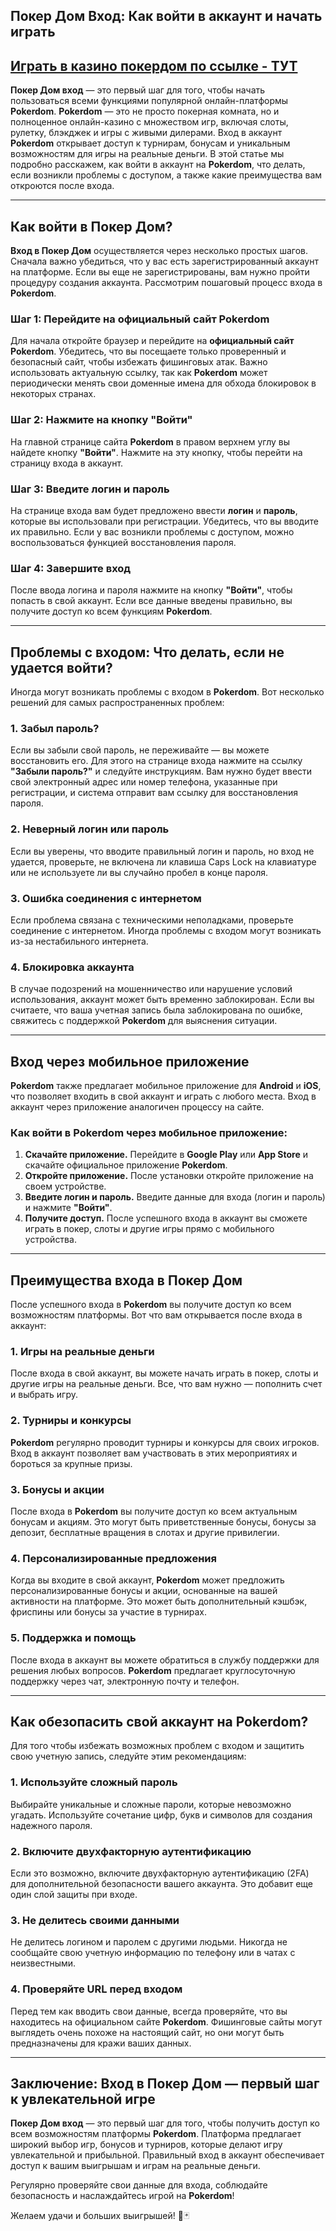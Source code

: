 ## Покер Дом Вход: Как войти в аккаунт и начать играть

## [**Играть в казино покердом по ссылке - ТУТ**](https://brandplay.link/FwVc4f)

**Покер Дом вход** — это первый шаг для того, чтобы начать пользоваться всеми функциями популярной онлайн-платформы **Pokerdom**. **Pokerdom** — это не просто покерная комната, но и полноценное онлайн-казино с множеством игр, включая слоты, рулетку, блэкджек и игры с живыми дилерами. Вход в аккаунт **Pokerdom** открывает доступ к турнирам, бонусам и уникальным возможностям для игры на реальные деньги. В этой статье мы подробно расскажем, как войти в аккаунт на **Pokerdom**, что делать, если возникли проблемы с доступом, а также какие преимущества вам откроются после входа.

***

## Как войти в Покер Дом?

**Вход в Покер Дом** осуществляется через несколько простых шагов. Сначала важно убедиться, что у вас есть зарегистрированный аккаунт на платформе. Если вы еще не зарегистрированы, вам нужно пройти процедуру создания аккаунта. Рассмотрим пошаговый процесс входа в **Pokerdom**.

### Шаг 1: Перейдите на официальный сайт Pokerdom

Для начала откройте браузер и перейдите на **официальный сайт Pokerdom**. Убедитесь, что вы посещаете только проверенный и безопасный сайт, чтобы избежать фишинговых атак. Важно использовать актуальную ссылку, так как **Pokerdom** может периодически менять свои доменные имена для обхода блокировок в некоторых странах.

### Шаг 2: Нажмите на кнопку "Войти"

На главной странице сайта **Pokerdom** в правом верхнем углу вы найдете кнопку **"Войти"**. Нажмите на эту кнопку, чтобы перейти на страницу входа в аккаунт.

### Шаг 3: Введите логин и пароль

На странице входа вам будет предложено ввести **логин** и **пароль**, которые вы использовали при регистрации. Убедитесь, что вы вводите их правильно. Если у вас возникли проблемы с доступом, можно воспользоваться функцией восстановления пароля.

### Шаг 4: Завершите вход

После ввода логина и пароля нажмите на кнопку **"Войти"**, чтобы попасть в свой аккаунт. Если все данные введены правильно, вы получите доступ ко всем функциям **Pokerdom**.

***

## Проблемы с входом: Что делать, если не удается войти?

Иногда могут возникать проблемы с входом в **Pokerdom**. Вот несколько решений для самых распространенных проблем:

### 1. **Забыл пароль?**

Если вы забыли свой пароль, не переживайте — вы можете восстановить его. Для этого на странице входа нажмите на ссылку **"Забыли пароль?"** и следуйте инструкциям. Вам нужно будет ввести свой электронный адрес или номер телефона, указанные при регистрации, и система отправит вам ссылку для восстановления пароля.

### 2. **Неверный логин или пароль**

Если вы уверены, что вводите правильный логин и пароль, но вход не удается, проверьте, не включена ли клавиша Caps Lock на клавиатуре или не используете ли вы случайно пробел в конце пароля.

### 3. **Ошибка соединения с интернетом**

Если проблема связана с техническими неполадками, проверьте соединение с интернетом. Иногда проблемы с входом могут возникать из-за нестабильного интернета.

### 4. **Блокировка аккаунта**

В случае подозрений на мошенничество или нарушение условий использования, аккаунт может быть временно заблокирован. Если вы считаете, что ваша учетная запись была заблокирована по ошибке, свяжитесь с поддержкой **Pokerdom** для выяснения ситуации.

***

## Вход через мобильное приложение

**Pokerdom** также предлагает мобильное приложение для **Android** и **iOS**, что позволяет входить в свой аккаунт и играть с любого места. Вход в аккаунт через приложение аналогичен процессу на сайте.

### Как войти в Pokerdom через мобильное приложение:

1. **Скачайте приложение.** Перейдите в **Google Play** или **App Store** и скачайте официальное приложение **Pokerdom**.
2. **Откройте приложение.** После установки откройте приложение на своем устройстве.
3. **Введите логин и пароль.** Введите данные для входа (логин и пароль) и нажмите **"Войти"**.
4. **Получите доступ.** После успешного входа в аккаунт вы сможете играть в покер, слоты и другие игры прямо с мобильного устройства.

***

## Преимущества входа в Покер Дом

После успешного входа в **Pokerdom** вы получите доступ ко всем возможностям платформы. Вот что вам открывается после входа в аккаунт:

### 1. **Игры на реальные деньги**

После входа в свой аккаунт, вы можете начать играть в покер, слоты и другие игры на реальные деньги. Все, что вам нужно — пополнить счет и выбрать игру.

### 2. **Турниры и конкурсы**

**Pokerdom** регулярно проводит турниры и конкурсы для своих игроков. Вход в аккаунт позволяет вам участвовать в этих мероприятиях и бороться за крупные призы.

### 3. **Бонусы и акции**

После входа в **Pokerdom** вы получите доступ ко всем актуальным бонусам и акциям. Это могут быть приветственные бонусы, бонусы за депозит, бесплатные вращения в слотах и другие привилегии.

### 4. **Персонализированные предложения**

Когда вы входите в свой аккаунт, **Pokerdom** может предложить персонализированные бонусы и акции, основанные на вашей активности на платформе. Это может быть дополнительный кэшбэк, фриспины или бонусы за участие в турнирах.

### 5. **Поддержка и помощь**

После входа в аккаунт вы можете обратиться в службу поддержки для решения любых вопросов. **Pokerdom** предлагает круглосуточную поддержку через чат, электронную почту и телефон.

***

## Как обезопасить свой аккаунт на Pokerdom?

Для того чтобы избежать возможных проблем с входом и защитить свою учетную запись, следуйте этим рекомендациям:

### 1. **Используйте сложный пароль**

Выбирайте уникальные и сложные пароли, которые невозможно угадать. Используйте сочетание цифр, букв и символов для создания надежного пароля.

### 2. **Включите двухфакторную аутентификацию**

Если это возможно, включите двухфакторную аутентификацию (2FA) для дополнительной безопасности вашего аккаунта. Это добавит еще один слой защиты при входе.

### 3. **Не делитесь своими данными**

Не делитесь логином и паролем с другими людьми. Никогда не сообщайте свою учетную информацию по телефону или в чатах с неизвестными.

### 4. **Проверяйте URL перед входом**

Перед тем как вводить свои данные, всегда проверяйте, что вы находитесь на официальном сайте **Pokerdom**. Фишинговые сайты могут выглядеть очень похоже на настоящий сайт, но они могут быть предназначены для кражи ваших данных.

***

## Заключение: Вход в Покер Дом — первый шаг к увлекательной игре

**Покер Дом вход** — это первый шаг для того, чтобы получить доступ ко всем возможностям платформы **Pokerdom**. Платформа предлагает широкий выбор игр, бонусов и турниров, которые делают игру увлекательной и прибыльной. Правильный вход в аккаунт обеспечивает доступ к вашим выигрышам и играм на реальные деньги.

Регулярно проверяйте свои данные для входа, соблюдайте безопасность и наслаждайтесь игрой на **Pokerdom**!

Желаем удачи и больших выигрышей! 🎰🃏
